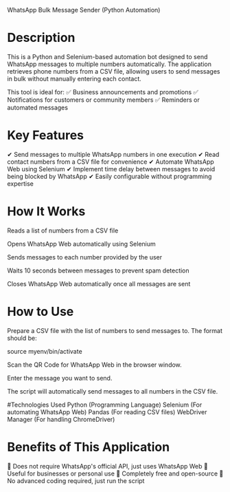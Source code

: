WhatsApp Bulk Message Sender (Python Automation)
# Description
This is a Python and Selenium-based automation bot designed to send WhatsApp messages to multiple numbers automatically. The application retrieves phone numbers from a CSV file, allowing users to send messages in bulk without manually entering each contact.

This tool is ideal for:
✅ Business announcements and promotions
✅ Notifications for customers or community members
✅ Reminders or automated messages

# Key Features
✔ Send messages to multiple WhatsApp numbers in one execution
✔ Read contact numbers from a CSV file for convenience
✔ Automate WhatsApp Web using Selenium
✔ Implement time delay between messages to avoid being blocked by WhatsApp
✔ Easily configurable without programming expertise

# How It Works
Reads a list of numbers from a CSV file

Opens WhatsApp Web automatically using Selenium

Sends messages to each number provided by the user

Waits 10 seconds between messages to prevent spam detection

Closes WhatsApp Web automatically once all messages are sent

# How to Use
Prepare a CSV file with the list of numbers to send messages to. The format should be:

source myenv/bin/activate


Scan the QR Code for WhatsApp Web in the browser window.

Enter the message you want to send.

The script will automatically send messages to all numbers in the CSV file.

#Technologies Used
Python (Programming Language)
Selenium (For automating WhatsApp Web)
Pandas (For reading CSV files)
WebDriver Manager (For handling ChromeDriver)

# Benefits of This Application
🔹 Does not require WhatsApp's official API, just uses WhatsApp Web
🔹 Useful for businesses or personal use
🔹 Completely free and open-source
🔹 No advanced coding required, just run the script

